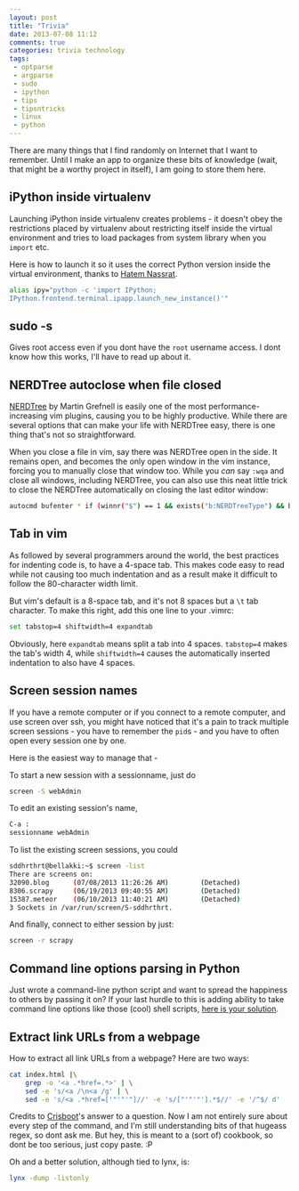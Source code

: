 ```yaml
---
layout: post
title: "Trivia"
date: 2013-07-08 11:12
comments: true
categories: trivia technology
tags: 
 - optparse
 - argparse
 - sudo
 - ipython
 - tips
 - tipsntricks 
 - linux
 - python
---
```


There are many things that I find randomly on Internet that I want to remember.
Until I make an app to organize these bits of knowledge (wait, that might be a
worthy project in itself), I am going to store them here.

<!-- more -->
## iPython inside virtualenv

Launching iPython inside virtualenv creates problems - it doesn't obey the
restrictions placed by virtualenv about restricting itself inside the virtual
environment and tries to load packages from system library when you `import`
etc.

Here is how to launch it so it uses the correct Python version inside the
virtual environment, thanks to [Hatem Nassrat](https://coderwall.com/p/xdox9a).

```bash alias for iPython inside virtualenv
alias ipy="python -c 'import IPython;
IPython.frontend.terminal.ipapp.launch_new_instance()'"
```
## sudo -s

Gives root access even if you dont have the `root` username access.
I dont know how this works, I'll have to read up about it.

## NERDTree autoclose when file closed

[NERDTree](https://github.com/scrooloose/nerdtree) by Martin Grefnell is easily
one of the most performance-increasing vim plugins, causing you to be highly
productive. While there are several options that can make your life with
NERDTree easy, there is one thing that's not so straightforward.

When you close a file in vim, say there was NERDTree open in the side. It
remains open, and becomes the only open window in the vim instance, forcing you
to manually close that window too. While you *can* say `:wqa` and close all
windows, including NERDTree, you can also use this neat little trick to close
the NERDTree automatically on closing the last editor window:

``` bash put this in a single line in your ~/.vimrc
autocmd bufenter * if (winnr("$") == 1 && exists("b:NERDTreeType") && b:NERDTreeType == "primary") | q | endif
```
## Tab in vim

As followed by several programmers around the world, the best practices for
indenting code is, to have a 4-space tab. This makes code easy to read while not
causing too much indentation and as a result make it difficult to follow the
80-character width limit.

But vim's default is a 8-space tab, and it's not 8 spaces but a `\t` tab
character. To make this right, add this one line to your .vimrc:

``` bash put this in your ~/.vimrc
set tabstop=4 shiftwidth=4 expandtab
```

Obviously, here `expandtab` means split a tab into 4 spaces. `tabstop=4` makes
the tab's width 4, while `shiftwidth=4` causes the automatically inserted
indentation to also have 4 spaces.

## Screen session names

If you have a remote computer or if you connect to a remote computer, and use
screen over ssh, you might have noticed that it's a pain to track multiple
screen sessions - you have to remember the `pid`s - and you have to often open
every session one by one.

Here is the easiest way to manage that - 

To start a new session with a sessionname, just do 

``` bash new session with name "webAdmin"
screen -S webAdmin
```

To edit an existing session's name,

```bash edit session name of current session
C-a :
sessionname webAdmin
```

To list the existing screen sessions, you could 
```bash list sessions
sddhrthrt@bellakki:~$ screen -list
There are screens on:
32090.blog      (07/08/2013 11:26:26 AM)        (Detached)
8306.scrapy     (06/19/2013 09:40:55 AM)        (Detached)
15387.meteor    (06/10/2013 11:40:21 AM)        (Detached)
3 Sockets in /var/run/screen/S-sddhrthrt.
```

And finally, connect to either session by just:
```bash reattach to the session named "scrapy" 
screen -r scrapy
```
## Command line options parsing in Python

Just wrote a command-line python script and want to spread the happiness to
others by passing it on? If your last hurdle to this is adding ability to take
command line options like those (cool) shell scripts, [here is your solution](/blog/2013/07/16/option-parsing-in-python-scripts/).

## Extract link URLs from a webpage

How to extract all link URLs from a webpage? Here are two ways:

```bash list all links
cat index.html |\
    grep -o '<a .*href=.*>' | \
    sed -e 's/<a /\n<a /g' | \
    sed -e 's/<a .*href=['"'"'"]//' -e 's/["'"'"'].*$//' -e '/^$/ d'
```

Credits to
[Crisboot](http://stackoverflow.com/questions/1881237/easiest-way-to-extract-the-urls-from-an-html-page-using-sed-or-awk-only)'s
answer to a question. Now I am not entirely sure about every step of the
command, and I'm still understanding bits of that hugeass regex, so dont ask me.
But hey, this is meant to a (sort of) cookbook, so dont be too serious, just
copy paste. :P

Oh and a better solution, although tied to lynx, is:

``` bash list all links
lynx -dump -listonly
```

